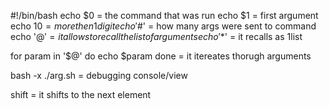 #!/bin/bash
echo $0    = the command that was run
echo $1     = first argument
echo ${10}    = more then 1 digit
echo '$#'      = how many args were sent to command
echo '$@'      = it allows to recall the list of arguments
echo '$*'      = it recalls as 1list

for param in '$@' do
  echo $param
done          = it itereates thorugh arguments

bash -x ./arg.sh      =  debugging console/view

shift = it shifts to the next element
